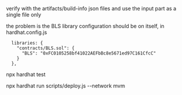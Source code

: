 verify with the artifacts/build-info json files and use the input part as a single file only

the problem is the BLS library configuration should be on itself, in hardhat.config.js

      libraries: {
        "contracts/BLS.sol": {
          "BLS": "0xFC0105258bf41022AEFbBc8e5671ed97C161CfcC"
        }
      },



npx hardhat test

npx hardhat run scripts/deploy.js --network mvm
